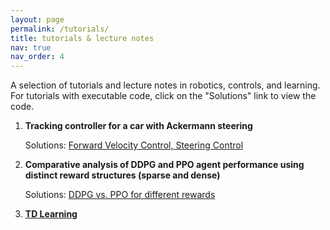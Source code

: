 ```yaml
---
layout: page
permalink: /tutorials/
title: tutorials & lecture notes
nav: true
nav_order: 4
---
```


A selection of tutorials and lecture notes in robotics, controls, and learning.
For tutorials with executable code, click on the "Solutions" link to view the code. 

<!-- <h3> A. Beginner Level </h3> -->

<!-- 1. [**Spectral normalization for a DNN** (work in progress)](/tutorials/spectral_norm/) -->

<!-- 2. [**Understanding collisions in MuJoCo** (work in progress)](/tutorials/spectral_norm/) -->

<!-- 3. [**Inertia vs. Scaled Inertia in MuJoCo** (work in progress)](/tutorials/inertia_mujoco/)

<h3> B. Intermediate Level </h3> -->


1. **Tracking controller for a car with Ackermann steering**

    Solutions: 
    <a href="https://github.com/lupusorina/cds_110_hw5/tree/master">Forward Velocity Control, </a>
    <a href="https://github.com/lupusorina/CDS_110_HW6">Steering Control</a>

2. **Comparative analysis of DDPG and PPO agent performance using distinct reward structures (sparse and dense)**

    Solutions: <a href="https://github.com/lupusorina/reward_analysis_ddpg_vs_ppo"> DDPG vs. PPO for different rewards</a>

3. [**TD Learning**](/tutorials/td_learning/)

<!-- <h3> C. Advanced Level </h3> -->

